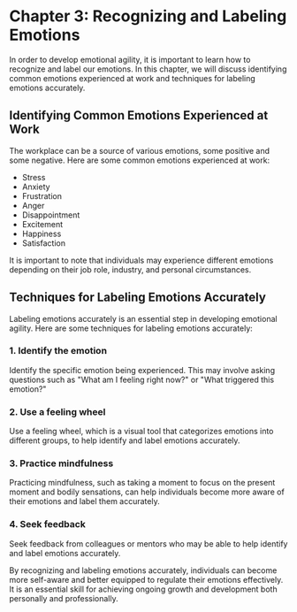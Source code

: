 Chapter 3: Recognizing and Labeling Emotions
============================================

In order to develop emotional agility, it is important to learn how to recognize and label our emotions. In this chapter, we will discuss identifying common emotions experienced at work and techniques for labeling emotions accurately.

Identifying Common Emotions Experienced at Work
-----------------------------------------------

The workplace can be a source of various emotions, some positive and some negative. Here are some common emotions experienced at work:

* Stress
* Anxiety
* Frustration
* Anger
* Disappointment
* Excitement
* Happiness
* Satisfaction

It is important to note that individuals may experience different emotions depending on their job role, industry, and personal circumstances.

Techniques for Labeling Emotions Accurately
-------------------------------------------

Labeling emotions accurately is an essential step in developing emotional agility. Here are some techniques for labeling emotions accurately:

### 1. Identify the emotion

Identify the specific emotion being experienced. This may involve asking questions such as "What am I feeling right now?" or "What triggered this emotion?"

### 2. Use a feeling wheel

Use a feeling wheel, which is a visual tool that categorizes emotions into different groups, to help identify and label emotions accurately.

### 3. Practice mindfulness

Practicing mindfulness, such as taking a moment to focus on the present moment and bodily sensations, can help individuals become more aware of their emotions and label them accurately.

### 4. Seek feedback

Seek feedback from colleagues or mentors who may be able to help identify and label emotions accurately.

By recognizing and labeling emotions accurately, individuals can become more self-aware and better equipped to regulate their emotions effectively. It is an essential skill for achieving ongoing growth and development both personally and professionally.
